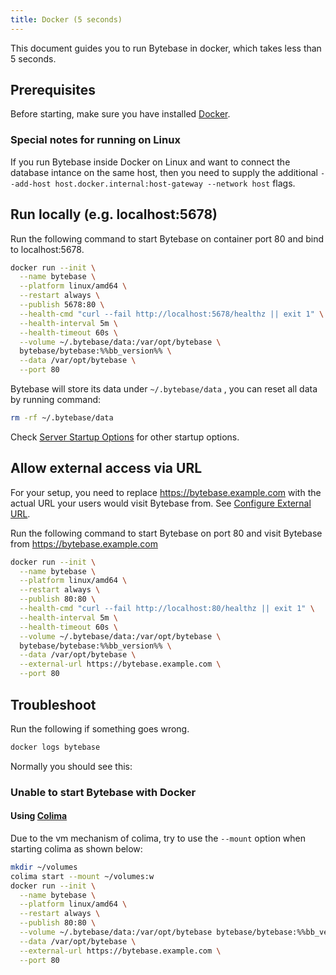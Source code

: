 ```yaml
---
title: Docker (5 seconds)
---
```


This document guides you to run Bytebase in docker, which takes less than 5 seconds.

## Prerequisites

Before starting, make sure you have installed [Docker](https://www.docker.com/get-started/).

### Special notes for running on Linux

<HintBlock type="warning">

If you run Bytebase inside Docker on Linux and want to connect the database intance on the same host, then you need to supply the additional `--add-host host.docker.internal:host-gateway --network host` flags.

</HintBlock>

## Run locally (e.g. localhost:5678)

Run the following command to start Bytebase on container port 80 and bind to localhost:5678.

```bash
docker run --init \
  --name bytebase \
  --platform linux/amd64 \
  --restart always \
  --publish 5678:80 \
  --health-cmd "curl --fail http://localhost:5678/healthz || exit 1" \
  --health-interval 5m \
  --health-timeout 60s \
  --volume ~/.bytebase/data:/var/opt/bytebase \
  bytebase/bytebase:%%bb_version%% \
  --data /var/opt/bytebase \
  --port 80
```

Bytebase will store its data under `~/.bytebase/data` , you can reset all data by running command:

```bash
rm -rf ~/.bytebase/data
```

Check [Server Startup Options](/docs/reference/command-line) for other startup options.

## Allow external access via URL

<HintBlock type="info">

For your setup, you need to replace https://bytebase.example.com with the actual URL your users would visit Bytebase from. See [Configure External URL](/docs/get-started/install/external-url).

</HintBlock>

Run the following command to start Bytebase on port 80 and visit Bytebase from https://bytebase.example.com

```bash
docker run --init \
  --name bytebase \
  --platform linux/amd64 \
  --restart always \
  --publish 80:80 \
  --health-cmd "curl --fail http://localhost:80/healthz || exit 1" \
  --health-interval 5m \
  --health-timeout 60s \
  --volume ~/.bytebase/data:/var/opt/bytebase \
  bytebase/bytebase:%%bb_version%% \
  --data /var/opt/bytebase \
  --external-url https://bytebase.example.com \
  --port 80
```

## Troubleshoot

Run the following if something goes wrong.

```bash
docker logs bytebase
```

Normally you should see this:

<IncludeBlock url="/docs/get-started/install/terminal-output"></IncludeBlock>

### Unable to start Bytebase with Docker

#### Using [Colima](https://github.com/abiosoft/colima)

Due to the vm mechanism of colima, try to use the `--mount` option when starting colima as shown below:

```bash
mkdir ~/volumes
colima start --mount ~/volumes:w
docker run --init \
  --name bytebase \
  --platform linux/amd64 \
  --restart always \
  --publish 80:80 \
  --volume ~/.bytebase/data:/var/opt/bytebase bytebase/bytebase:%%bb_version%% \
  --data /var/opt/bytebase \
  --external-url https://bytebase.example.com \
  --port 80
```
